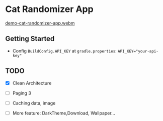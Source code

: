 # Cat Randomizer App
[demo-cat-randomizer-app.webm](https://github.com/math-ezdev/android-cat-randomizer-app/assets/97508647/24a83860-7567-4705-85b3-616888246076)


## Getting Started
- Config `BuildConfig.API_KEY` at `gradle.properties`: `API_KEY="your-api-key"`

## TODO
- [x] Clean Architecture
- [ ] Paging 3 
- [ ] Caching data, image
- [ ] More feature: DarkTheme,Download, Wallpaper...

